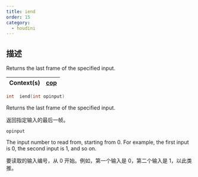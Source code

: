 ```yaml
---
title: iend
order: 15
category:
  - houdini
---
```

    
## 描述

Returns the last frame of the specified input.

| Context(s) | [cop](../contexts/cop.html) |
| ---------- | --------------------------- |

```c
int  iend(int opinput)
```

Returns the last frame of the specified input.

返回指定输入的最后一帧。

`opinput`

The input number to read from, starting from 0. For example, the first input
is 0, the second input is 1, and so on.

要读取的输入编号，从 0 开始。例如，第一个输入是 0，第二个输入是 1，以此类推。
